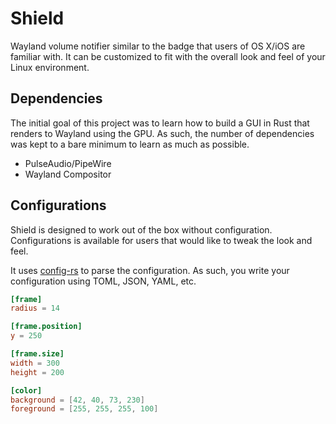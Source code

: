 # Shield

Wayland volume notifier similar to the badge that users of OS X/iOS are familiar with. It can be customized to fit with the overall look and feel of your Linux environment.

## Dependencies
The initial goal of this project was to learn how to build a GUI in Rust that renders to Wayland using the GPU. As such, the number of dependencies was kept to a bare minimum to learn as much as possible.

- PulseAudio/PipeWire
- Wayland Compositor

## Configurations
Shield is designed to work out of the box without configuration. Configurations is available for users that would like to tweak the look and feel.

It uses [config-rs](https://github.com/rust-cli/config-rs) to parse the configuration. As such, you write your configuration using TOML, JSON, YAML, etc.

```toml
[frame]
radius = 14

[frame.position]
y = 250

[frame.size]
width = 300
height = 200

[color]
background = [42, 40, 73, 230]
foreground = [255, 255, 255, 100]
```

